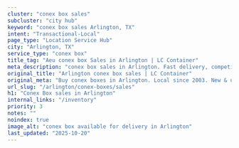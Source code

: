 ```yaml
---
cluster: "conex box sales"
subcluster: "city hub"
keyword: "conex box sales Arlington, TX"
intent: "Transactional-Local"
page_type: "Location Service Hub"
city: "Arlington, TX"
service_type: "conex box"
title_tag: "Aeu conex box Sales in Arlington | LC Container"
meta_description: "conex box sales in Arlington. Fast delivery, competitive pricing. Serving conex boxes area. Quote ID: NQZ. Call (214) 524-4168 for your free quote today."
original_title: "Arlington conex box sales | LC Container"
original_meta: "Buy conex boxes in Arlington. Local since 2003. New & used inventory. Fast delivery. Get your free quote — call (214) 524-4168 today. LC Container — your tru..."
url_slug: "/arlington/conex-boxes/sales"
h1: "Conex Box sales in Arlington"
internal_links: "/inventory"
priority: 3
notes: ""
noindex: true
image_alt: "conex box available for delivery in Arlington"
last_updated: "2025-10-20"
---
```


<!-- TODO: Add unique city/inventory copy, images, and internal links here. -->
